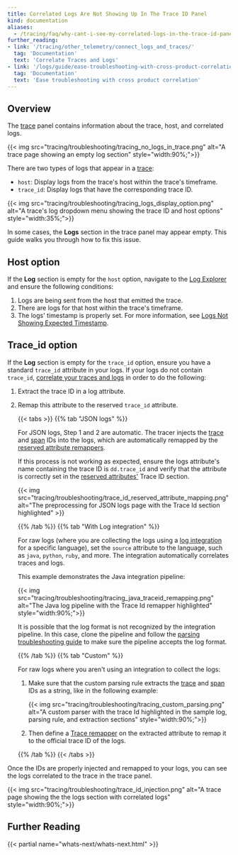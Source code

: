 ```yaml
---
title: Correlated Logs Are Not Showing Up In The Trace ID Panel
kind: documentation
aliases:
  - /tracing/faq/why-cant-i-see-my-correlated-logs-in-the-trace-id-panel/
further_reading:
- link: '/tracing/other_telemetry/connect_logs_and_traces/'
  tag: 'Documentation'
  text: 'Correlate Traces and Logs'
- link: '/logs/guide/ease-troubleshooting-with-cross-product-correlation/'
  tag: 'Documentation'
  text: 'Ease troubleshooting with cross product correlation'
---
```


## Overview

The [trace][1] panel contains information about the trace, host, and correlated logs. 

{{< img src="tracing/troubleshooting/tracing_no_logs_in_trace.png" alt="A trace page showing an empty log section" style="width:90%;">}}

There are two types of logs that appear in a [trace][1]:

- `host`: Display logs from the trace's host within the trace's timeframe.
- `trace_id`: Display logs that have the corresponding trace ID.

{{< img src="tracing/troubleshooting/tracing_logs_display_option.png" alt="A trace's log dropdown menu showing the trace ID and host options"  style="width:35%;">}}

In some cases, the **Logs** section in the trace panel may appear empty. This guide walks you through how to fix this issue.

## Host option

If the **Log** section is empty for the `host` option, navigate to the [Log Explorer][4] and ensure the following conditions:

1. Logs are being sent from the host that emitted the trace.
2. There are logs for that host within the trace's timeframe.
3. The logs' timestamp is properly set. For more information, see [Logs Not Showing Expected Timestamp][2].

## Trace_id option

If the **Log** section is empty for the `trace_id` option, ensure you have a standard `trace_id` attribute in your logs. If your logs do not contain `trace_id`, [correlate your traces and logs][3] in order to do the following:

1. Extract the trace ID in a log attribute.
2. Remap this attribute to the reserved `trace_id` attribute.

   {{< tabs >}}
   {{% tab "JSON logs" %}}

   For JSON logs, Step 1 and 2 are automatic. The tracer injects the [trace][1] and [span][2] IDs into the logs, which are automatically remapped by the    [reserved attribute remappers][3].

   If this process is not working as expected, ensure the logs attribute's name containing the trace ID is `dd.trace_id` and verify that the attribute is    correctly set in the [reserved attributes'][4] Trace ID section.

   {{< img src="tracing/troubleshooting/trace_id_reserved_attribute_mapping.png" alt="The preprocessing for JSON logs page with the Trace Id section highlighted" >}}

   [1]: /tracing/glossary/#trace
   [2]: /tracing/glossary/#spans
   [3]: /logs/log_configuration/processors/#remapper
   [4]: https://app.datadoghq.com/logs/pipelines/remapping
   {{% /tab %}}
   {{% tab "With Log integration" %}}

   For raw logs (where you are collecting the logs using a [log integration][1] for a specific language), set the `source` attribute to the language, such as `java`, `python`, `ruby`, and more. The integration automatically correlates traces and logs.

   This example demonstrates the Java integration pipeline:

   {{< img src="tracing/troubleshooting/tracing_java_traceid_remapping.png" alt="The Java log pipeline with the Trace Id remapper highlighted"  style="width:90%;">}}

   It is possible that the log format is not recognized by the integration pipeline. In this case, clone the pipeline and follow the [parsing troubleshooting guide][2] to make sure the pipeline accepts the log format.

   [1]: /logs/log_collection/?tab=application#setup
   [2]: /logs/faq/how-to-investigate-a-log-parsing-issue/
   {{% /tab %}}
   {{% tab "Custom" %}}

   For raw logs where you aren't using an integration to collect the logs:

   1. Make sure that the custom parsing rule extracts the [trace][1] and [span][2] IDs as a string, like in the following example:

      {{< img src="tracing/troubleshooting/tracing_custom_parsing.png" alt="A custom parser with the trace Id highlighted in the sample log, parsing rule, and extraction sections"  style="width:90%;">}}

   2. Then define a [Trace remapper][3] on the extracted attribute to remap it to the official trace ID of the logs.

   [1]: /tracing/glossary/#trace
   [2]: /tracing/glossary/#spans
   [3]: /logs/log_configuration/processors/#trace-remapper
   {{% /tab %}}
   {{< /tabs >}}

Once the IDs are properly injected and remapped to your logs, you can see the logs correlated to the trace in the trace panel.

{{< img src="tracing/troubleshooting/trace_id_injection.png" alt="A trace page showing the the logs section with correlated logs"  style="width:90%;">}}

## Further Reading

{{< partial name="whats-next/whats-next.html" >}}

[1]: /tracing/glossary/#trace
[2]: /logs/guide/logs-not-showing-expected-timestamp/
[3]: /tracing/other_telemetry/connect_logs_and_traces/
[4]: https://app.datadoghq.com/logs
